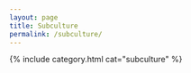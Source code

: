 ```yaml
---
layout: page
title: Subculture
permalink: /subculture/
---
```


{% include category.html cat="subculture"  %}
